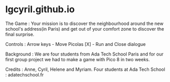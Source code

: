 # lgcyril.github.io
The Game :
Your mission is to discover the neighbourhood around the new school's address(in Paris) and get out of your comfort zone to discover the final surprise.

Controls :
Arrow keys - Move Picolas
[X] - Run and Close dialogue

Background :
We are four students from Ada Tech School Paris and for our first group project we had to make a game with Pico 8 in two weeks.

Credits :
Anne, Cyril, Helene and Myriam.
Four students at Ada Tech School : adatechschool.fr
